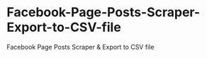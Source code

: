 # Facebook-Page-Posts-Scraper-Export-to-CSV-file
Facebook Page Posts Scraper &amp;  Export to CSV file
